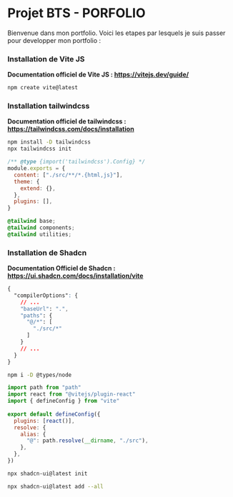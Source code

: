 # Projet BTS - PORFOLIO

Bienvenue dans mon portfolio. Voici les etapes par lesquels je suis passer pour developper mon portfolio :

### Installation de Vite JS

**Documentation officiel de Vite JS : https://vitejs.dev/guide/**

```bash
npm create vite@latest
```

### Installation tailwindcss

**Documentation officiel de tailwindcss : https://tailwindcss.com/docs/installation**

```bash
npm install -D tailwindcss
npx tailwindcss init
```

```js
/** @type {import('tailwindcss').Config} */
module.exports = {
  content: ["./src/**/*.{html,js}"],
  theme: {
    extend: {},
  },
  plugins: [],
}
```

```css
@tailwind base;
@tailwind components;
@tailwind utilities;
```

### Installation de Shadcn

**Documentation Officiel de Shadcn : https://ui.shadcn.com/docs/installation/vite**

```css
{
  "compilerOptions": {
    // ...
    "baseUrl": ".",
    "paths": {
      "@/*": [
        "./src/*"
      ]
    }
    // ...
  }
}
```

```bash
npm i -D @types/node
```

```js
import path from "path"
import react from "@vitejs/plugin-react"
import { defineConfig } from "vite"
 
export default defineConfig({
  plugins: [react()],
  resolve: {
    alias: {
      "@": path.resolve(__dirname, "./src"),
    },
  },
})
```

```bash
npx shadcn-ui@latest init
```

```bash
npx shadcn-ui@latest add --all
```
